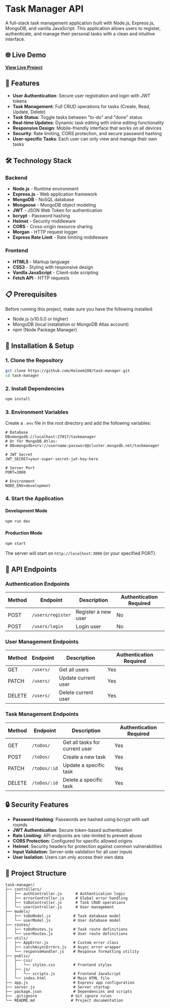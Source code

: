 # Task Manager API

A full-stack task management application built with Node.js, Express.js, MongoDB, and vanilla JavaScript. This application allows users to register, authenticate, and manage their personal tasks with a clean and intuitive interface.

## 🌐 Live Demo

**[View Live Project](https://task-manager.me/)**

## 🚀 Features

- **User Authentication**: Secure user registration and login with JWT tokens
- **Task Management**: Full CRUD operations for tasks (Create, Read, Update, Delete)
- **Task Status**: Toggle tasks between "to-do" and "done" status
- **Real-time Updates**: Dynamic task editing with inline editing functionality
- **Responsive Design**: Mobile-friendly interface that works on all devices
- **Security**: Rate limiting, CORS protection, and secure password hashing
- **User-specific Tasks**: Each user can only view and manage their own tasks

## 🛠️ Technology Stack

### Backend
- **Node.js** - Runtime environment
- **Express.js** - Web application framework
- **MongoDB** - NoSQL database
- **Mongoose** - MongoDB object modeling
- **JWT** - JSON Web Token for authentication
- **bcrypt** - Password hashing
- **Helmet** - Security middleware
- **CORS** - Cross-origin resource sharing
- **Morgan** - HTTP request logger
- **Express Rate Limit** - Rate limiting middleware

### Frontend
- **HTML5** - Markup language
- **CSS3** - Styling with responsive design
- **Vanilla JavaScript** - Client-side scripting
- **Fetch API** - HTTP requests

## 📋 Prerequisites

Before running this project, make sure you have the following installed:
- Node.js (v10.0.0 or higher)
- MongoDB (local installation or MongoDB Atlas account)
- npm (Node Package Manager)

## 🔧 Installation & Setup

### 1. Clone the Repository
```bash
git clone https://github.com/Haleem200/task-manager.git
cd task-manager
```

### 2. Install Dependencies
```bash
npm install
```

### 3. Environment Variables
Create a `.env` file in the root directory and add the following variables:

```env
# Database
DB=mongodb://localhost:27017/taskmanager
# Or for MongoDB Atlas:
# DB=mongodb+srv://username:password@cluster.mongodb.net/taskmanager

# JWT Secret
JWT_SECRET=your-super-secret-jwt-key-here

# Server Port
PORT=3000

# Environment
NODE_ENV=development
```

### 4. Start the Application

#### Development Mode
```bash
npm run dev
```

#### Production Mode
```bash
npm start
```

The server will start on `http://localhost:3000` (or your specified PORT).

## 📡 API Endpoints

### Authentication Endpoints

| Method | Endpoint | Description | Authentication Required |
|--------|----------|-------------|------------------------|
| POST | `/users/register` | Register a new user | No |
| POST | `/users/login` | Login user | No |

### User Management Endpoints

| Method | Endpoint | Description | Authentication Required |
|--------|----------|-------------|------------------------|
| GET | `/users/` | Get all users | Yes |
| PATCH | `/users/` | Update current user | Yes |
| DELETE | `/users/` | Delete current user | Yes |

### Task Management Endpoints

| Method | Endpoint | Description | Authentication Required |
|--------|----------|-------------|------------------------|
| GET | `/toDos/` | Get all tasks for current user | Yes |
| POST | `/toDos/` | Create a new task | Yes |
| PATCH | `/toDos/:id` | Update a specific task | Yes |
| DELETE | `/toDos/:id` | Delete a specific task | Yes |

## 🔒 Security Features

- **Password Hashing**: Passwords are hashed using bcrypt with salt rounds
- **JWT Authentication**: Secure token-based authentication
- **Rate Limiting**: API endpoints are rate-limited to prevent abuse
- **CORS Protection**: Configured for specific allowed origins
- **Helmet**: Security headers for protection against common vulnerabilities
- **Input Validation**: Server-side validation for all user inputs
- **User Isolation**: Users can only access their own data

## 📁 Project Structure

```
task-manager/
├── controllers/
│   ├── authController.js      # Authentication logic
│   ├── errorController.js     # Global error handling
│   ├── toDoController.js      # Task CRUD operations
│   └── userController.js      # User management
├── models/
│   ├── toDoModel.js          # Task database model
│   └── userModel.js          # User database model
├── routes/
│   ├── toDoRoutes.js         # Task route definitions
│   └── userRoutes.js         # User route definitions
├── utils/
│   ├── AppError.js           # Custom error class
│   ├── catchAsyncErrors.js   # Async error wrapper
│   └── responseHandler.js    # Response formatting utility
├── public/
│   ├── css/
│   │   └── styles.css        # Frontend styles
│   ├── js/
│   │   └── scripts.js        # Frontend JavaScript
│   └── index.html            # Main HTML file
├── app.js                    # Express app configuration
├── server.js                 # Server startup
├── package.json              # Dependencies and scripts
├── .gitignore               # Git ignore rules
└── README.md                # Project documentation
```

